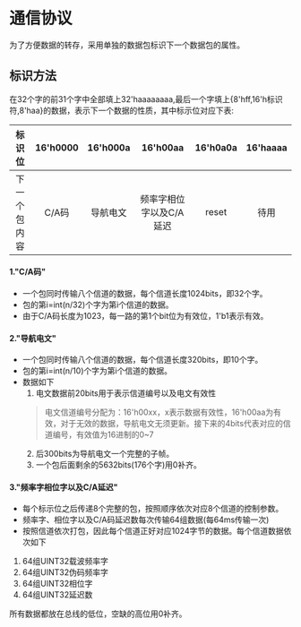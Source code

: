 
通信协议
===
为了方便数据的转存，采用单独的数据包标识下一个数据包的属性。

## 标识方法

在32个字的前31个字中全部填上32'haaaaaaaa,最后一个字填上{8'hff,16'h标识符,8'haa}的数据，表示下一个数据的性质，其中标示位对应下表:

|  标识位   | 16'h0000 | 16'h000a |   16'h00aa    | 16'h0a0a | 16'haaaa |
| :----: | :------: | :------: | :-----------: | :------: | :------: |
| 下一个包内容 |   C/A码   |   导航电文   | 频率字相位字以及C/A延迟 |  reset   |    待用    |


#### 1."C/A码"
- 一个包同时传输八个信道的数据，每个信道长度1024bits，即32个字。
- 包的第i=int(n/32)个字为第i个信道的数据。
- 由于C/A码长度为1023，每一路的第1个bit位为有效位，1'b1表示有效。

#### 2."导航电文"
-  一个包同时传输八个信道的数据，每个信道长度320bits，即10个字。
-  包的第i=int(n/10)个字为第i个信道的数据。
-  数据如下
   1. 电文数据前20bits用于表示信道编号以及电文有效性
   > 电文信道编号分配为：16'h00xx，x表示数据有效性，16'h00aa为有效，对于无效的数据，导航电文无须更新。接下来的4bits代表对应的信道编号，有效值为16进制的0~7
   	2. 后300bits为导航电文一个完整的子帧。
   	3. 一个包后面剩余的5632bits(176个字)用0补齐。

#### 3."频率字相位字以及C/A延迟"

- 每个标示位之后传递8个完整的包，按照顺序依次对应8个信道的控制参数。
- 频率字、相位字以及C/A码延迟数每次传输64组数据(每64ms传输一次)
- 按照信道依次打包，因此每个信道正好对应1024字节的数据。每个信道数据依次如下
 1. 64组UINT32载波频率字
 2. 64组UINT32伪码频率字
 3. 64组UINT32相位字
 4. 64组UINT32延迟数 

所有数据都放在总线的低位，空缺的高位用0补齐。
